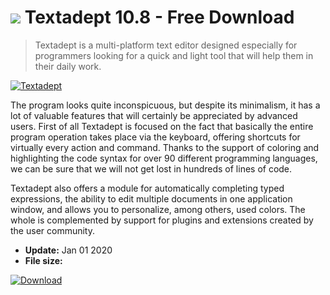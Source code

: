 # ![](https://cdn.softexe.net/static/icon/a/textadept-9749.png) Textadept 10.8 - Free Download

> Textadept is a multi-platform text editor designed especially for programmers looking for a quick and light tool that will help them in their daily work.

[![Textadept](https://gallery.dpcdn.pl/imgc/Tools/63461/g_-_420x350_1.5_-_x20151110165524_0.png)](https://softexe.net/win/development-it/editors/textadept:agda.html)

The program looks quite inconspicuous, but despite its minimalism, it has a lot of valuable features that will certainly be appreciated by advanced users. First of all Textadept is focused on the fact that basically the entire program operation takes place via the keyboard, offering shortcuts for virtually every action and command. Thanks to the support of coloring and highlighting the code syntax for over 90 different programming languages, we can be sure that we will not get lost in hundreds of lines of code.
 
 Textadept also offers a module for automatically completing typed expressions, the ability to edit multiple documents in one application window, and allows you to personalize, among others, used colors. The whole is complemented by support for plugins and extensions created by the user community.


- **Update:** Jan 01 2020
- **File size:** 

[![Download](https://cdn.softexe.net/static/img/download.png)](https://softexe.net/win/development-it/editors/textadept:agda.html)

